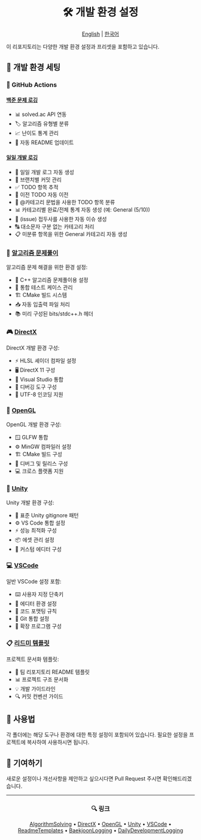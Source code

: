 <div align="center">

# 🛠 개발 환경 설정

[English](README.en.md) | [한국어](README.md)

</div>

이 리포지토리는 다양한 개발 환경 설정과 프리셋을 포함하고 있습니다.

## 🎯 개발 환경 세팅

### 🤖 GitHub Actions

#### [백준 문제 로깅](https://github.com/Anxi77/.Settings/tree/main/Actions/BaekjoonLogging)

- 📊 solved.ac API 연동
- 🏷 알고리즘 유형별 분류
- 📈 난이도 통계 관리
- 🔄 자동 README 업데이트

#### [일일 개발 로깅](https://github.com/Anxi77/.Settings/tree/main/Actions/DailyDevelopmentLogging)

- 📅 일일 개발 로그 자동 생성
- 🌿 브랜치별 커밋 관리
- ✅ TODO 항목 추적
- 🔄 이전 TODO 자동 이전
- 📑 @카테고리 문법을 사용한 TODO 항목 분류
- 📊 카테고리별 완료/전체 통계 자동 생성 (예: General (5/10))
- 🎯 (issue) 접두사를 사용한 자동 이슈 생성
- 🔠 대소문자 구분 없는 카테고리 처리
- 📋 미분류 항목을 위한 General 카테고리 자동 생성

### 🧮 [알고리즘 문제풀이](https://github.com/Anxi77/.Settings/tree/main/AlgorithmSolving)

알고리즘 문제 해결을 위한 환경 설정:

- 📝 C++ 알고리즘 문제풀이용 설정
- 🔄 통합 테스트 케이스 관리
- 🏗 CMake 빌드 시스템
- 📥 자동 입출력 파일 처리
- 📚 미리 구성된 bits/stdc++.h 헤더

### 🎮 [DirectX](https://github.com/Anxi77/.Settings/tree/main/DirectX)

DirectX 개발 환경 구성:

- ⚡ HLSL 셰이더 컴파일 설정
- 🖥 DirectX 11 구성
- 🔧 Visual Studio 통합
- 🐛 디버깅 도구 구성
- 📄 UTF-8 인코딩 지원

### 🎨 [OpenGL](https://github.com/Anxi77/.Settings/tree/main/OpenGL)

OpenGL 개발 환경 구성:

- 🪟 GLFW 통합
- ⚙️ MinGW 컴파일러 설정
- 🏗 CMake 빌드 구성
- 🔄 디버그 및 릴리스 구성
- 💻 크로스 플랫폼 지원

### 🎲 [Unity](https://github.com/Anxi77/.Settings/tree/main/Unity)

Unity 개발 환경 구성:

- 📝 표준 Unity gitignore 패턴
- ⚙️ VS Code 통합 설정
- ⚡ 성능 최적화 구성
- 📦 에셋 관리 설정
- 🔧 커스텀 에디터 구성

### 💻 [VSCode](https://github.com/Anxi77/.Settings/tree/main/VSCode)

일반 VSCode 설정 포함:

- ⌨️ 사용자 지정 단축키
- 🎨 에디터 환경 설정
- 📝 코드 포맷팅 규칙
- 🔄 Git 통합 설정
- 🧩 확장 프로그램 구성

### 📋 [리드미 템플릿](https://github.com/Anxi77/.Settings/tree/main/Readme)

프로젝트 문서화 템플릿:

- 👥 팀 리포지토리 README 템플릿
- 📊 프로젝트 구조 문서화
- 💡 개발 가이드라인
- 🔍 커밋 컨벤션 가이드

## 📖 사용법

각 폴더에는 해당 도구나 환경에 대한 특정 설정이 포함되어 있습니다. 필요한 설정을 프로젝트에 복사하여 사용하시면 됩니다.

## 🤝 기여하기

새로운 설정이나 개선사항을 제안하고 싶으시다면 Pull Request 주시면 확인해드리겠습니다.

---

<div align="center">

### 🔍 링크

[AlgorithmSolving](https://github.com/Anxi77/.Settings/tree/main/AlgorithmSolving) •
[DirectX](https://github.com/Anxi77/.Settings/tree/main/DirectX) •
[OpenGL](https://github.com/Anxi77/.Settings/tree/main/OpenGL) •
[Unity](https://github.com/Anxi77/.Settings/tree/main/Unity) •
[VSCode](https://github.com/Anxi77/.Settings/tree/main/VSCode) •
[ReadmeTemplates](https://github.com/Anxi77/.Settings/tree/main/Readme) •
[BaekjoonLogging](https://github.com/Anxi77/.Settings/tree/main/Actions/BaekjoonLogging) •
[DailyDevelopmentLogging](https://github.com/Anxi77/.Settings/tree/main/Actions/DailyDevelopmentLogging)

</div>
